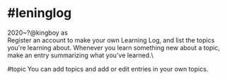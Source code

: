 #leninglog
=========
2020~?@kingboy as\
Register an account to make your own Learning Log, and list the topics you're learning about.
Whenever you learn something new about a topic, make an entry summarizing what you've learned.\

#topic
You can add topics and add or edit entries in your own topics.